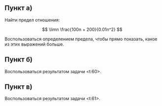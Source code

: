 ## Пункт а)

Найти предел отношения:

$$ \limn \frac{100n + 200}{0.01n^2} $$

Воспользоваться определением предела, чтобы прямо показать, какое из этих выражений больше.

## Пункт б)

Воспользоваться результатом задачи <t:60>.

## Пункт в)

Воспользоваться результатом задачи <t:61>.